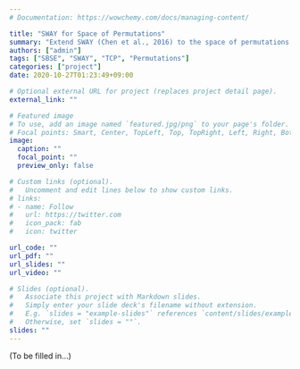 ```yaml
---
# Documentation: https://wowchemy.com/docs/managing-content/

title: "SWAY for Space of Permutations"
summary: "Extend SWAY (Chen et al., 2016) to the space of permutations and test its efficacy on TCP."
authors: ["admin"]
tags: ["SBSE", "SWAY", "TCP", "Permutations"]
categories: ["project"]
date: 2020-10-27T01:23:49+09:00

# Optional external URL for project (replaces project detail page).
external_link: ""

# Featured image
# To use, add an image named `featured.jpg/png` to your page's folder.
# Focal points: Smart, Center, TopLeft, Top, TopRight, Left, Right, BottomLeft, Bottom, BottomRight.
image:
  caption: ""
  focal_point: ""
  preview_only: false

# Custom links (optional).
#   Uncomment and edit lines below to show custom links.
# links:
# - name: Follow
#   url: https://twitter.com
#   icon_pack: fab
#   icon: twitter

url_code: ""
url_pdf: ""
url_slides: ""
url_video: ""

# Slides (optional).
#   Associate this project with Markdown slides.
#   Simply enter your slide deck's filename without extension.
#   E.g. `slides = "example-slides"` references `content/slides/example-slides.md`.
#   Otherwise, set `slides = ""`.
slides: ""
---
```


(To be filled in...)

